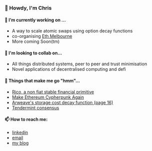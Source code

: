 ### 👋 Howdy, I'm Chris

#### 🔭 I’m currently working on ...
- A way to scale atomic swaps using option decay functions
- co-organising [Eth Melbourne](https://ethmelbourne.co/)
- More coming Soon(tm)

#### 🤝 I'm looking to collab on...
- All things distributed systems, peer to peer and trust minimisation
- Novel applications of decentralised computing and defi

#### 🤔 Things that make me go "hmm"...
- [Rico, a non fiat stable financial primitive](https://bank.dev/)
- [Make Ethereum Cypherpunk Again](https://vitalik.eth.limo/general/2023/12/28/cypherpunk.html)
- [Arweave's storage cost decay function (page 16)](https://www.arweave.org/yellow-paper.pdf)
- [Tendermint consensus](https://docs.tendermint.com/v0.34/introduction/what-is-tendermint.html)

#### 📫 How to reach me:
-   [linkedin](https://www.linkedin.com/in/cdrn/)
-   [email](chrisdoran@pm.me)
-   [my blog](https://cdrn.github.io)
